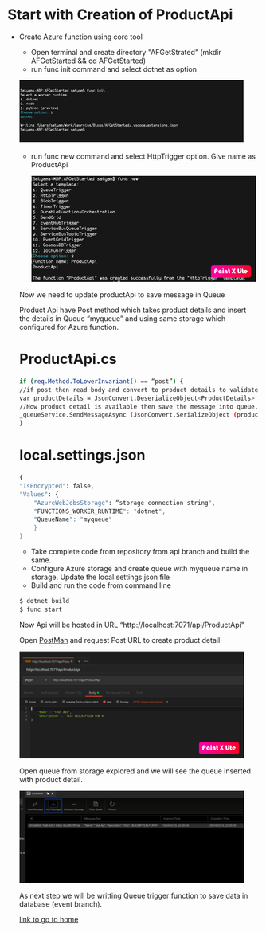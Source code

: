 # Start with Creation of ProductApi

-   Create Azure function using core tool 
    * Open terminal and create directory "AFGetStrated" (mkdir AFGetStarted && cd AFGetStarted)
    * run func init command and select dotnet as option

    ![N|Solid](../image/func-init.png)

    * run func new command and select HttpTrigger option. Give name as ProductApi

      ![N|Solid](../image/httptrigger.png)

    Now we need to update productApi to save message in Queue
    
    Product Api have Post method which takes product details and insert the details in Queue “myqueue” and using same storage which configured for Azure function.

    # ProductApi.cs

    ```sh
    if (req.Method.ToLowerInvariant() == “post”) {
    //if post then read body and convert to product details to validate the model
    var productDetails = JsonConvert.DeserializeObject<ProductDetails> (requestBody);
    //Now product detail is available then save the message into queue.
    _queueService.SendMessageAsync (JsonConvert.SerializeObject (productDetails)).GetAwaiter ().GetResult ();
    }
    ```

    # local.settings.json
    ```sh
    {
    "IsEncrypted": false,
    "Values": {
        "AzureWebJobsStorage": “storage connection string",
        "FUNCTIONS_WORKER_RUNTIME": "dotnet",
        "QueueName": "myqueue"
        }
    }
    ```
    * Take complete code from repository from api branch and build the same.
    * Configure Azure storage and create queue with myqueue name in storage. Update the local.settings.json file
    * Build and run the code from command line

    ```sh
    $ dotnet build
    $ func start
    ```

    Now Api will be hosted in URL “http://localhost:7071/api/ProductApi"
   
    Open [PostMan](https://www.getpostman.com) and request Post URL to create product detail

    ![N|Solid](../image/postman-post.png)

    Open queue from storage explored and we will see the queue inserted with product detail.

    ![N|Solid](../image/Queuewithdata.png)

    As next step we will be writting Queue trigger function to save data in database (event branch). 
    
    [link to go to home](/README.md)
